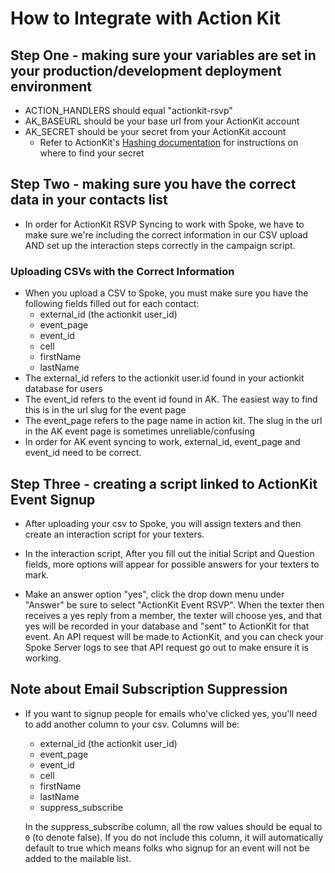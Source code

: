 # How to Integrate with Action Kit

## Step One - making sure your variables are set in your production/development deployment environment

- ACTION_HANDLERS should equal "actionkit-rsvp"
- AK_BASEURL should be your base url from your ActionKit account
- AK_SECRET should be your secret from your ActionKit account
    + Refer to ActionKit's [Hashing documentation](https://docs.actionkit.com/docs/manual/developer/hashing.html#actionkit-s-hashing-system) for instructions on where to find your secret

## Step Two - making sure you have the correct data in your contacts list

- In order for ActionKit RSVP Syncing to work with Spoke, we have to make sure we're including the correct information in our CSV upload AND set up the interaction steps correctly in the campaign script.

### Uploading CSVs with the Correct Information
- When you upload a CSV to Spoke, you must make sure you have the following fields filled out for each contact:
  * external_id (the actionkit user_id)
  * event_page
  * event_id
  * cell
  * firstName
  * lastName
- The external_id refers to the actionkit  user.id found in your actionkit database for users
- The event_id refers to the event id found in AK. The easiest way to find this is in the url slug for the event page
- The event_page refers to the page name in action kit. The slug in the url in the AK event page is sometimes unreliable/confusing
- In order for AK event syncing to work, external_id, event_page and event_id need to be correct.

## Step Three - creating a script linked to ActionKit Event Signup

- After uploading your csv to Spoke, you will assign texters and then create an interaction script for your texters.

- In the interaction script, After you fill out the initial Script and Question fields, more options will appear for possible answers for your texters to mark.
- Make an answer option "yes", click the drop down menu under "Answer" be sure to select "ActionKit Event RSVP". When the texter then receives a yes reply from a member, the texter will choose yes, and that yes will be recorded in your database and "sent" to ActionKit for that event. An API request will be made to ActionKit, and you can check your Spoke Server logs to see that API request go out to make ensure it is working.

## Note about Email Subscription Suppression

- If you want to signup people for emails who've clicked yes, you'll need to add another column to your csv. Columns will be:
  * external_id (the actionkit user_id)
  * event_page
  * event_id
  * cell
  * firstName
  * lastName
  * suppress_subscribe

  In the suppress_subscribe column, all the row values should be equal to `0` (to denote false). If you do not include this column, it will automatically default to true which means folks who signup for an event will not be added to the mailable list. 
